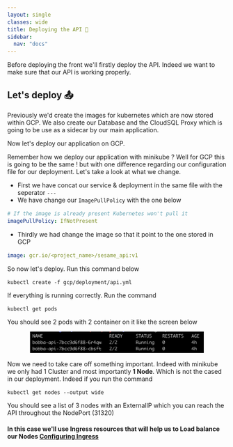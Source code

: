 ```yaml
---
layout: single
classes: wide
title: Deploying the API 🔮
sidebar:
  nav: "docs"
---
```


Before deploying the front we'll firstly deploy the API. Indeed we want to make sure that our API is working properly.

## Let's deploy 📤

Previously we'd create the images for kubernetes which are now stored within GCP. We also create our Database and the CloudSQL Proxy which is going to be use as a sidecar by our main application.

Now let's deploy our application on GCP.

Remember how we deploy our application with minikube ? Well for GCP this is going to be the same ! but with one difference regarding our configuration file for our deployment. Let's take a look at what we change.

- First we have concat our service & deployment in the same file with the seperator ```---```
- We have change our ```ImagePullPolicy``` with the one below 

```yaml
# If the image is already present Kubernetes won't pull it 
imagePullPolicy: IfNotPresent
```

- Thirdly we had change the image so that it point to the one stored in GCP

```yaml
image: gcr.io/<project_name>/sesame_api:v1
```

So now let's deploy. Run this command below

```shell
kubectl create -f gcp/deployment/api.yml
```

If everything is running correctly. Run the command

```shell
kubectl get pods
```

You should see 2 pods with 2 container on it like the screen below

<p align="center"> 
  <img src="../img/bobba-api-pod.png" alt="drawing" width="400"/>
</p>

Now we need to take care off something important. Indeed with minikube we only had 1 Cluster and most importantly **1 Node**. Which is not the cased in our deployment. Indeed if you run the command

```shell
kubectl get nodes --output wide
```

You should see a list of 3 nodes with an ExternalIP which you can reach the API throughout the NodePort (31320)

#### In this case we'll use Ingress resources that will help us to Load balance our Nodes [Configuring Ingress](ingress.md)

